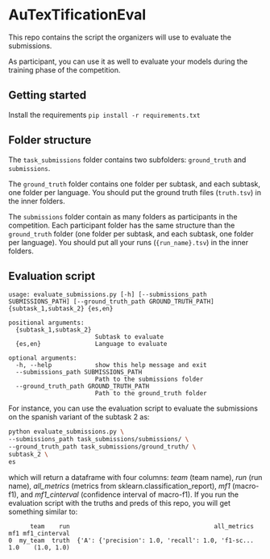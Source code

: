 # AuTexTificationEval
This repo contains the script the organizers will use to evaluate the submissions.

As participant, you can use it as well to evaluate your models during the training phase of the competition.

## Getting started

Install the requirements
`pip install -r requirements.txt`

## Folder structure

The `task_submissions` folder contains two subfolders: `ground_truth` and `submissions`.

The `ground_truth` folder contains one folder per subtask, and each subtask, one folder per language. You should put the ground truth files (`truth.tsv`) in the inner folders.

The `submissions` folder contain as many folders as participants in the competition. Each participant folder has the same structure than the `ground_truth` folder (one folder per subtask, and each subtask, one folder per language). You should put all your runs (`{run_name}.tsv`) in the inner folders.

## Evaluation script

```
usage: evaluate_submissions.py [-h] [--submissions_path SUBMISSIONS_PATH] [--ground_truth_path GROUND_TRUTH_PATH] {subtask_1,subtask_2} {es,en}

positional arguments:
  {subtask_1,subtask_2}
                        Subtask to evaluate
  {es,en}               Language to evaluate

optional arguments:
  -h, --help            show this help message and exit
  --submissions_path SUBMISSIONS_PATH
                        Path to the submissions folder
  --ground_truth_path GROUND_TRUTH_PATH
                        Path to the ground_truth folder
 ```
 
For instance, you can use the evaluation script to evaluate the submissions on the spanish variant of the subtask 2 as:

```bash
python evaluate_submissions.py \
--submissions_path task_submissions/submissions/ \
--ground_truth_path task_submissions/ground_truth/ \
subtask_2 \
es
```

which will return a dataframe with four columns: *team* (team name), *run* (run name), *all_metrics* (metrics from sklearn.classification_report), *mf1* (macro-f1), and *mf1_cinterval* (confidence interval of macro-f1). If you run the evaluation script with the truths and preds of this repo, you will get something similar to:

```     
      team    run                                        all_metrics  mf1 mf1_cinterval
0  my_team  truth  {'A': {'precision': 1.0, 'recall': 1.0, 'f1-sc...  1.0    (1.0, 1.0)
```
